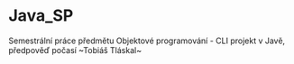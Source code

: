 # Java_SP
Semestrální práce předmětu Objektové programování - CLI projekt v Javě, předpověď počasí 
~Tobiáš Tláskal~
